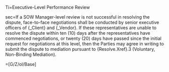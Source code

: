 Ti=Executive-Level Performance Review

sec=If a SOW Manager-level review is not successful in resolving the dispute, face-to-face negotiations shall be conducted by senior executive officers of {_Client} and {_Vendor}. If these representatives are unable to resolve the dispute within ten (10) days after the representatives have commenced negotiations, or twenty (20) days have passed since the initial request for negotiations at this level, then the Parties may agree in writing to submit the dispute to mediation pursuant to {Resolve.Xref}.3 (Voluntary, Non-Binding Mediation).

=[G/Z/ol/Base]
